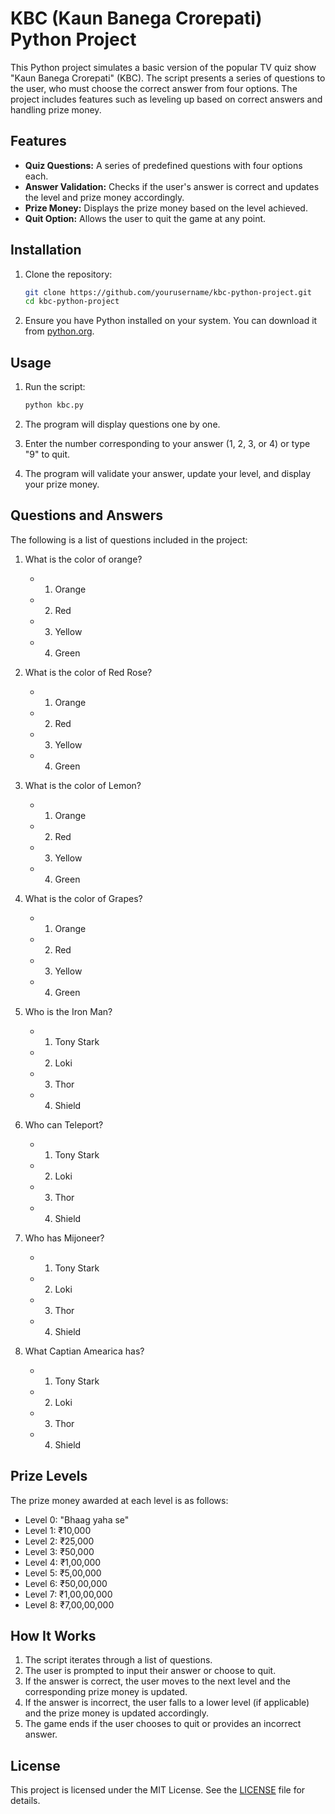 # KBC (Kaun Banega Crorepati) Python Project

This Python project simulates a basic version of the popular TV quiz show "Kaun Banega Crorepati" (KBC). The script presents a series of questions to the user, who must choose the correct answer from four options. The project includes features such as leveling up based on correct answers and handling prize money.

## Features

- **Quiz Questions:** A series of predefined questions with four options each.
- **Answer Validation:** Checks if the user's answer is correct and updates the level and prize money accordingly.
- **Prize Money:** Displays the prize money based on the level achieved.
- **Quit Option:** Allows the user to quit the game at any point.

## Installation

1. Clone the repository:
    ```sh
    git clone https://github.com/yourusername/kbc-python-project.git
    cd kbc-python-project
    ```

2. Ensure you have Python installed on your system. You can download it from [python.org](https://www.python.org/).

## Usage

1. Run the script:
    ```sh
    python kbc.py
    ```

2. The program will display questions one by one.
3. Enter the number corresponding to your answer (1, 2, 3, or 4) or type "9" to quit.
4. The program will validate your answer, update your level, and display your prize money.

## Questions and Answers

The following is a list of questions included in the project:

1. What is the color of orange?
    - 1) Orange
    - 2) Red
    - 3) Yellow
    - 4) Green

2. What is the color of Red Rose?
    - 1) Orange
    - 2) Red
    - 3) Yellow
    - 4) Green

3. What is the color of Lemon?
    - 1) Orange
    - 2) Red
    - 3) Yellow
    - 4) Green

4. What is the color of Grapes?
    - 1) Orange
    - 2) Red
    - 3) Yellow
    - 4) Green

5. Who is the Iron Man?
    - 1) Tony Stark
    - 2) Loki
    - 3) Thor
    - 4) Shield

6. Who can Teleport?
    - 1) Tony Stark
    - 2) Loki
    - 3) Thor
    - 4) Shield

7. Who has Mijoneer?
    - 1) Tony Stark
    - 2) Loki
    - 3) Thor
    - 4) Shield

8. What Captian Amearica has?
    - 1) Tony Stark
    - 2) Loki
    - 3) Thor
    - 4) Shield

## Prize Levels

The prize money awarded at each level is as follows:

- Level 0: "Bhaag yaha se"
- Level 1: ₹10,000
- Level 2: ₹25,000
- Level 3: ₹50,000
- Level 4: ₹1,00,000
- Level 5: ₹5,00,000
- Level 6: ₹50,00,000
- Level 7: ₹1,00,00,000
- Level 8: ₹7,00,00,000

## How It Works

1. The script iterates through a list of questions.
2. The user is prompted to input their answer or choose to quit.
3. If the answer is correct, the user moves to the next level and the corresponding prize money is updated.
4. If the answer is incorrect, the user falls to a lower level (if applicable) and the prize money is updated accordingly.
5. The game ends if the user chooses to quit or provides an incorrect answer.

## License

This project is licensed under the MIT License. See the [LICENSE](LICENSE) file for details.

